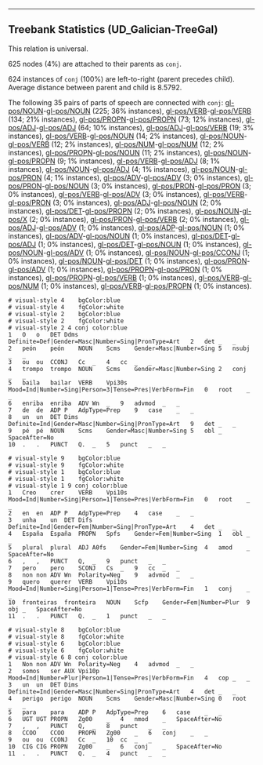 

--------------------------------------------------------------------------------

## Treebank Statistics (UD_Galician-TreeGal)

This relation is universal.

625 nodes (4%) are attached to their parents as `conj`.

624 instances of `conj` (100%) are left-to-right (parent precedes child).
Average distance between parent and child is 8.5792.

The following 35 pairs of parts of speech are connected with `conj`: [gl-pos/NOUN]()-[gl-pos/NOUN]() (225; 36% instances), [gl-pos/VERB]()-[gl-pos/VERB]() (134; 21% instances), [gl-pos/PROPN]()-[gl-pos/PROPN]() (73; 12% instances), [gl-pos/ADJ]()-[gl-pos/ADJ]() (64; 10% instances), [gl-pos/ADJ]()-[gl-pos/VERB]() (19; 3% instances), [gl-pos/VERB]()-[gl-pos/NOUN]() (14; 2% instances), [gl-pos/NOUN]()-[gl-pos/VERB]() (12; 2% instances), [gl-pos/NUM]()-[gl-pos/NUM]() (12; 2% instances), [gl-pos/PROPN]()-[gl-pos/NOUN]() (11; 2% instances), [gl-pos/NOUN]()-[gl-pos/PROPN]() (9; 1% instances), [gl-pos/VERB]()-[gl-pos/ADJ]() (8; 1% instances), [gl-pos/NOUN]()-[gl-pos/ADJ]() (4; 1% instances), [gl-pos/NOUN]()-[gl-pos/PRON]() (4; 1% instances), [gl-pos/ADV]()-[gl-pos/ADV]() (3; 0% instances), [gl-pos/PRON]()-[gl-pos/NOUN]() (3; 0% instances), [gl-pos/PRON]()-[gl-pos/PRON]() (3; 0% instances), [gl-pos/VERB]()-[gl-pos/ADV]() (3; 0% instances), [gl-pos/VERB]()-[gl-pos/PRON]() (3; 0% instances), [gl-pos/ADJ]()-[gl-pos/NOUN]() (2; 0% instances), [gl-pos/DET]()-[gl-pos/PROPN]() (2; 0% instances), [gl-pos/NOUN]()-[gl-pos/X]() (2; 0% instances), [gl-pos/PRON]()-[gl-pos/VERB]() (2; 0% instances), [gl-pos/ADJ]()-[gl-pos/ADV]() (1; 0% instances), [gl-pos/ADP]()-[gl-pos/NOUN]() (1; 0% instances), [gl-pos/ADV]()-[gl-pos/NOUN]() (1; 0% instances), [gl-pos/DET]()-[gl-pos/ADJ]() (1; 0% instances), [gl-pos/DET]()-[gl-pos/NOUN]() (1; 0% instances), [gl-pos/NOUN]()-[gl-pos/ADV]() (1; 0% instances), [gl-pos/NOUN]()-[gl-pos/CCONJ]() (1; 0% instances), [gl-pos/NOUN]()-[gl-pos/DET]() (1; 0% instances), [gl-pos/PRON]()-[gl-pos/ADV]() (1; 0% instances), [gl-pos/PROPN]()-[gl-pos/PRON]() (1; 0% instances), [gl-pos/PROPN]()-[gl-pos/VERB]() (1; 0% instances), [gl-pos/VERB]()-[gl-pos/NUM]() (1; 0% instances), [gl-pos/VERB]()-[gl-pos/PROPN]() (1; 0% instances).


~~~ conllu
# visual-style 4	bgColor:blue
# visual-style 4	fgColor:white
# visual-style 2	bgColor:blue
# visual-style 2	fgColor:white
# visual-style 2 4 conj	color:blue
1	O	o	DET	Ddms	Definite=Def|Gender=Masc|Number=Sing|PronType=Art	2	det	_	_
2	peón	peón	NOUN	Scms	Gender=Masc|Number=Sing	5	nsubj	_	_
3	ou	ou	CCONJ	Cc	_	4	cc	_	_
4	trompo	trompo	NOUN	Scms	Gender=Masc|Number=Sing	2	conj	_	_
5	baila	bailar	VERB	Vpi30s	Mood=Ind|Number=Sing|Person=3|Tense=Pres|VerbForm=Fin	0	root	_	_
6	enriba	enriba	ADV	Wn	_	9	advmod	_	_
7	de	de	ADP	P	AdpType=Prep	9	case	_	_
8	un	un	DET	Dims	Definite=Ind|Gender=Masc|Number=Sing|PronType=Art	9	det	_	_
9	pé	pé	NOUN	Scms	Gender=Masc|Number=Sing	5	obl	_	SpaceAfter=No
10	.	.	PUNCT	Q.	_	5	punct	_	_

~~~


~~~ conllu
# visual-style 9	bgColor:blue
# visual-style 9	fgColor:white
# visual-style 1	bgColor:blue
# visual-style 1	fgColor:white
# visual-style 1 9 conj	color:blue
1	Creo	crer	VERB	Vpi10s	Mood=Ind|Number=Sing|Person=1|Tense=Pres|VerbForm=Fin	0	root	_	_
2	en	en	ADP	P	AdpType=Prep	4	case	_	_
3	unha	un	DET	Difs	Definite=Ind|Gender=Fem|Number=Sing|PronType=Art	4	det	_	_
4	España	España	PROPN	Spfs	Gender=Fem|Number=Sing	1	obl	_	_
5	plural	plural	ADJ	A0fs	Gender=Fem|Number=Sing	4	amod	_	SpaceAfter=No
6	,	,	PUNCT	Q,	_	9	punct	_	_
7	pero	pero	SCONJ	Cs	_	9	cc	_	_
8	non	non	ADV	Wn	Polarity=Neg	9	advmod	_	_
9	quero	querer	VERB	Vpi10s	Mood=Ind|Number=Sing|Person=1|Tense=Pres|VerbForm=Fin	1	conj	_	_
10	fronteiras	fronteira	NOUN	Scfp	Gender=Fem|Number=Plur	9	obj	_	SpaceAfter=No
11	.	.	PUNCT	Q.	_	1	punct	_	_

~~~


~~~ conllu
# visual-style 8	bgColor:blue
# visual-style 8	fgColor:white
# visual-style 6	bgColor:blue
# visual-style 6	fgColor:white
# visual-style 6 8 conj	color:blue
1	Non	non	ADV	Wn	Polarity=Neg	4	advmod	_	_
2	somos	ser	AUX	Vpi10p	Mood=Ind|Number=Plur|Person=1|Tense=Pres|VerbForm=Fin	4	cop	_	_
3	un	un	DET	Dims	Definite=Ind|Gender=Masc|Number=Sing|PronType=Art	4	det	_	_
4	perigo	perigo	NOUN	Scms	Gender=Masc|Number=Sing	0	root	_	_
5	para	para	ADP	P	AdpType=Prep	6	case	_	_
6	UGT	UGT	PROPN	Zg00	_	4	nmod	_	SpaceAfter=No
7	,	,	PUNCT	Q,	_	8	punct	_	_
8	CCOO	CCOO	PROPN	Zg00	_	6	conj	_	_
9	ou	ou	CCONJ	Cc	_	10	cc	_	_
10	CIG	CIG	PROPN	Zg00	_	6	conj	_	SpaceAfter=No
11	.	.	PUNCT	Q.	_	4	punct	_	_

~~~


